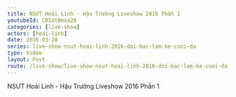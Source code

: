 ```yaml
---
title: NSƯT Hoài Linh - Hậu Trường Liveshow 2016 Phần 1
youtubeId: CRIdtBmxa28
categories: [live-show]
actors: [hoai-linh]
date: 2016-03-28
series: live-show-nsut-hoai-linh-2016-doi-bac-lam-ke-cuoi-da
type: Video
layout: Post
route: /live-show/live-show-nsut-hoai-linh-2016-doi-bac-lam-ke-cuoi-da-hau-truong-p1
---
```

NSƯT Hoài Linh - Hậu Trường Liveshow 2016 Phần 1